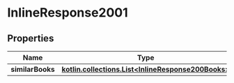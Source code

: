 
# InlineResponse2001

## Properties
Name | Type | Description | Notes
------------ | ------------- | ------------- | -------------
**similarBooks** | [**kotlin.collections.List&lt;InlineResponse200Books&gt;**](InlineResponse200Books.md) |  |  [optional]



